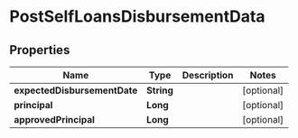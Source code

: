 
# PostSelfLoansDisbursementData

## Properties
Name | Type | Description | Notes
------------ | ------------- | ------------- | -------------
**expectedDisbursementDate** | **String** |  |  [optional]
**principal** | **Long** |  |  [optional]
**approvedPrincipal** | **Long** |  |  [optional]



